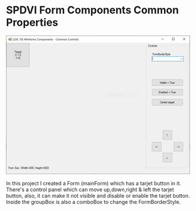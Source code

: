 # SPDVI Form Components Common Properties
![alt text](https://github.com/xavierverdejo/SPDVIFormComponents/blob/main/image/image.jpeg?raw=true)

In this project I created a Form (mainForm) which has a tarjet button in it. There's a control panel which can move up,down,right & left the tarjet button, also, it can make it not visible and disable or enable the tarjet button. Inside the groupBox is also a comboBox to change the FormBorderStyle.
